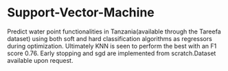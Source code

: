 # Support-Vector-Machine
Predict water point functionalities in Tanzania(available through the Tareefa dataset) using both soft and hard classification algorithms as regressors during optimization. Ultimately KNN is seen to perform the best with an F1 score 0.76.
Early stopping and sgd are implemented from scratch.Dataset available upon request.
